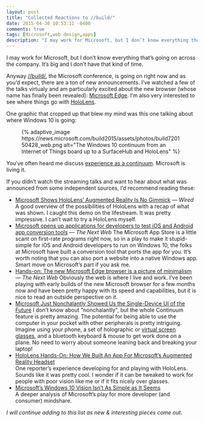 ```yaml
---
layout: post
title: "Collected Reactions to //build/"
date: 2015-04-30 10:53:11 -0400
comments: true
tags: [Microsoft,web design,apps]
description: "I may work for Microsoft, but I don’t know everything that’s going on across the company. It’s big and I don’t have that kind of time."
---
```


I may work for Microsoft, but I don’t know everything that’s going on across the company. It’s big and I don’t have that kind of time.

<!-- more -->

Anyway [//build/](http://aka.ms/ktlsyd), the Microsoft conference, is going on right now and as you’d expect, there are a ton of new announcements. I’ve watched a few of the talks virtualy and am particularly excited about the new browser (whose name has finally been revealed): [Microsoft Edge](https://www.microsoft.com/en-us/windows/browser-for-doing). I’m also very interested to see where things go with [HoloLens](https://www.microsoft.com/microsoft-hololens/en-us).

One graphic that cropped up that blew my mind was this one talking about where Windows 10 is going:

<figure id="fig-2015-04-30-01" class="media-container">{% adaptive_image https://news.microsoft.com/build2015/assets/photos/build720150428_web.png alt="The Windows 10 continuum from an Internet of Things board up to a SurfaceHub and HoloLens" %}</figure>

You’ve often heard me discuss [experience as a continuum](http://adaptivewebdesign.info/1st-edition/chapter-1.html). Microsoft is living it.

If you didn’t watch the streaming talks and want to hear about what was announced from some independent sources, I’d recommend reading these:

* [Microsoft Shows HoloLens’ Augmented Reality Is No Gimmick](http://www.wired.com/2015/04/microsoft-build-hololens/) — <cite>Wired</cite>
A good overview of the possibilities of HoloLens with a recap of what was shown. I caught this demo on the lifestream. It was pretty impressive. I can’t wait to try a HoloLens myself.
* [Microsoft opens up applications for developers to test iOS and Android app conversion tools](http://thenextweb.com/microsoft/2015/04/30/microsoft-opens-up-applications-for-developers-to-test-ios-and-android-app-conversion-tools/) — <cite>The Next Web</cite>
The Microsoft App Store is a little scant on first-rate programs right now, so in a play to make it stupid-simple for iOS and Android developers to run on Windows 10, the folks at Microsoft have built a conversion tool that ports the app for you. It’s worth noting that you can also port a website into a native Windows app. Smart move on Microsoft’s part if you ask me.
* [Hands-on: The new Microsoft Edge browser is a picture of minimalism](http://thenextweb.com/microsoft/2015/04/30/hands-on-with-the-new-minimalist-microsoft-edge-browser/) — <cite>The Next Web</cite>
Obviously the web is where I live and work. I’ve been playing with early builds of the new Microsoft browser for a few months now and have been pretty happy with its speed and capabilities, but it is nice to read an outside perspective on it.
* [Microsoft Just Nonchalantly Showed Us the Single-Device UI of the Future](http://gizmodo.com/microsoft-just-nonchalantly-showed-us-the-single-device-1701020050)
I don’t know about "nonchalantly", but the whole Continuum feature is pretty amazing. The potential for being able to use the computer in your pocket with other peripherals is pretty intriguing. Imagine using your phone, a set of holographic or [virtual screen glasses](http://www.amazon.com/Cinemizer-1909-127-Multimedia-Video-Glasses/dp/B0091OI530/), and a bluetooth keyboard & mouse to get work done on a plane. No need to worry about someone leaning back and breaking your laptop!
* [HoloLens Hands-On: How We Built An App For Microsoft’s Augmented Reality Headset](http://techcrunch.com/2015/04/30/hololens-is-real/)  
One reporter’s experience developing for and playing with HoloLens. Sounds like it was pretty cool. I wonder if it can be tweaked to work for people with poor vision like me or if it fits nicely over glasses.
* [Microsoft’s Windows 10 Vision Isn’t As Simple as It Seems](http://www.wired.com/2015/05/microsofts-one-billion-device-vision-genius-next-impossible/)  
A deeper analysis of Microsoft’s play for more developer (and consumer) mindshare.

*I will continue adding to this list as new & interesting pieces come out*.
